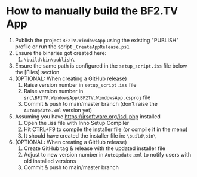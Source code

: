 # How to manually build the BF2.TV App

1. Publish the project `BF2TV.WindowsApp` using the existing "PUBLISH" profile or run the script `_CreateAppRelease.ps1`
2. Ensure the binaries got created here:
   1. `\build\bin\publish\`
3. Ensure the same path is configured in the `setup_script.iss` file below the [Files] section
4. (OPTIONAL: When creating a GitHub release)
   1. Raise version number in `setup_script.iss` file
   2. Raise version number in `src\BF2TV.WindowsApp\BF2TV.WindowsApp.csproj` file
   3. Commit & push to main/master branch (don't raise the `AutoUpdate.xml` version yet)
5. Assuming you have https://jrsoftware.org/isdl.php installed
   1. Open the .iss file with Inno Setup Compiler
   2. Hit CTRL+F9 to compile the installer file (or compile it in the menu)
   3. It should have created the installer file in: `\build\bin\`
6. (OPTIONAL: When creating a GitHub release)
   1. Create GitHub tag & release with the updated installer file
   2. Adjust to new version number in `AutoUpdate.xml` to notify users with old installed versions
   3. Commit & push to main/master branch
